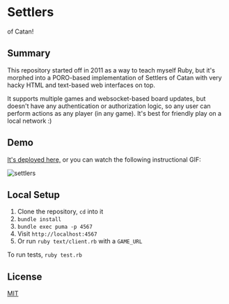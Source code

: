 # Settlers

of Catan!

## Summary

This repository started off in 2011 as a way to teach myself Ruby, but it's morphed into a PORO-based implementation of Settlers of Catan with very hacky HTML and text-based web interfaces on top.

It supports multiple games and websocket-based board updates, but doesn't have any authentication or authorization logic, so any user can perform actions as any player (in any game). It's best for friendly play on a local network :)

## Demo

[It's deployed here,](https://ruby-settlers.herokuapp.com) or you can watch the following instructional GIF:

![settlers](https://cloud.githubusercontent.com/assets/1022564/10851499/d192053e-7f01-11e5-839d-b19237b8b6c5.gif)

## Local Setup

1. Clone the repository,  `cd` into it
1. `bundle install`
1. `bundle exec puma -p 4567`
1. Visit `http://localhost:4567`
4. Or run `ruby text/client.rb` with a `GAME_URL`

To run tests, `ruby test.rb`

## License

[MIT](https://opensource.org/licenses/MIT)
